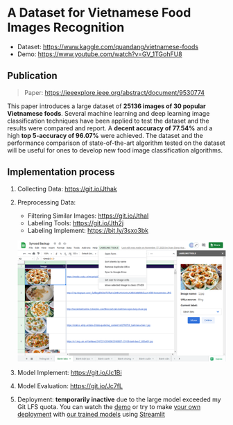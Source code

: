 # A Dataset for Vietnamese Food Images Recognition

-   Dataset: https://www.kaggle.com/quandang/vietnamese-foods
-   Demo: https://www.youtube.com/watch?v=GV_1TGohFU8

## Publication

> Paper: https://ieeexplore.ieee.org/abstract/document/9530774

This paper introduces a large dataset of **25136 images of 30 popular Vietnamese foods**. Several machine learning and deep learning image classification techniques have been applied to test the dataset and the results were compared and report. A **decent accuracy of 77.54%** and a high **top 5-accuracy of 96.07%** were achieved. The dataset and the performance comparison of state-of-the-art algorithm tested on the dataset will be useful for ones to develop new food image classification algorithms.

## Implementation process

1.  Collecting Data: https://git.io/Jthak
2.  Preprocessing Data:

    -   Filtering Similar Images: https://git.io/JthaI
    -   Labeling Tools: https://git.io/Jth2j
    -   Labeling Implement: https://bit.ly/3sxo3bk

    ![](https://github.com/18520339/vietnamese-foods/blob/main/Google%20Sheets/demo.png?raw=true)

3.  Model Implement: https://git.io/Jc1Bi
4.  Model Evaluation: https://git.io/Jc7fL
5.  Deployment: **temporarily inactive** due to the large model exceeded my Git LFS quota. You can watch the [demo](https://www.youtube.com/watch?v=GV_1TGohFU8) or try to make [your own deployment](https://github.com/18520339/30VNFoods/blob/main/app.py) with [our trained models](https://drive.google.com/drive/folders/1HQQaB3Tqc6m1XGxkqD5blQOO6vfdGONO?usp=sharing) using [Streamlit](https://docs.streamlit.io/en/stable/deploy_streamlit_app.html#deploy-your-app)
